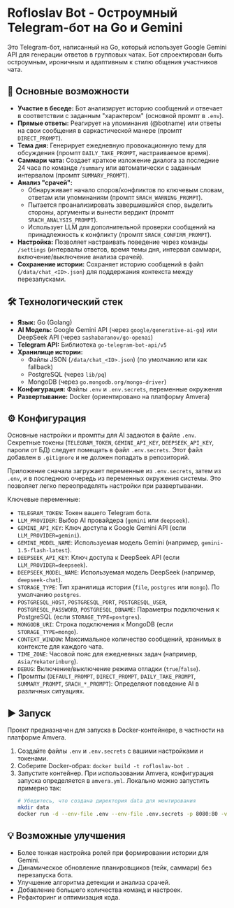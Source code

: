 # Rofloslav Bot - Остроумный Telegram-бот на Go и Gemini

Это Telegram-бот, написанный на Go, который использует Google Gemini API для генерации ответов в групповых чатах. Бот спроектирован быть остроумным, ироничным и адаптивным к стилю общения участников чата.

## 🚀 Основные возможности

*   **Участие в беседе:** Бот анализирует историю сообщений и отвечает в соответствии с заданным "характером" (основной промпт в `.env`).
*   **Прямые ответы:** Реагирует на упоминания (@botname) или ответы на свои сообщения в саркастической манере (промпт `DIRECT_PROMPT`).
*   **Тема дня:** Генерирует ежедневную провокационную тему для обсуждения (промпт `DAILY_TAKE_PROMPT`, настраиваемое время).
*   **Саммари чата:** Создает краткое изложение диалога за последние 24 часа по команде `/summary` или автоматически с заданным интервалом (промпт `SUMMARY_PROMPT`).
*   **Анализ "срачей":**
    *   Обнаруживает начало споров/конфликтов по ключевым словам, ответам или упоминаниям (промпт `SRACH_WARNING_PROMPT`).
    *   Пытается проанализировать завершившийся спор, выделить стороны, аргументы и вынести вердикт (промпт `SRACH_ANALYSIS_PROMPT`).
    *   Использует LLM для дополнительной проверки сообщений на принадлежность к конфликту (промпт `SRACH_CONFIRM_PROMPT`).
*   **Настройка:** Позволяет настраивать поведение через команды `/settings` (интервалы ответов, время темы дня, интервал саммари, включение/выключение анализа срачей).
*   **Сохранение истории:** Сохраняет историю сообщений в файл (`/data/chat_<ID>.json`) для поддержания контекста между перезапусками.

## 🛠 Технологический стек

*   **Язык:** Go (Golang)
*   **AI Модель:** Google Gemini API (через `google/generative-ai-go`) или DeepSeek API (через `sashabaranov/go-openai`)
*   **Telegram API:** Библиотека `go-telegram-bot-api/v5`
*   **Хранилище истории:**
    *   Файлы JSON (`/data/chat_<ID>.json`) (по умолчанию или как fallback)
    *   PostgreSQL (через `lib/pq`)
    *   MongoDB (через `go.mongodb.org/mongo-driver`)
*   **Конфигурация:** Файлы `.env` и `.env.secrets`, переменные окружения
*   **Развертывание:** Docker (ориентировано на платформу Amvera)

## ⚙️ Конфигурация

Основные настройки и промпты для AI задаются в файле `.env`.
Секретные токены (`TELEGRAM_TOKEN`, `GEMINI_API_KEY`, `DEEPSEEK_API_KEY`, пароли от БД) следует помещать в файл `.env.secrets`. Этот файл добавлен в `.gitignore` и не должен попадать в репозиторий.

Приложение сначала загружает переменные из `.env.secrets`, затем из `.env`, и в последнюю очередь из переменных окружения системы. Это позволяет легко переопределять настройки при развертывании.

Ключевые переменные:

*   `TELEGRAM_TOKEN`: Токен вашего Telegram бота.
*   `LLM_PROVIDER`: Выбор AI провайдера (`gemini` или `deepseek`).
*   `GEMINI_API_KEY`: Ключ доступа к Google Gemini API (если `LLM_PROVIDER=gemini`).
*   `GEMINI_MODEL_NAME`: Используемая модель Gemini (например, `gemini-1.5-flash-latest`).
*   `DEEPSEEK_API_KEY`: Ключ доступа к DeepSeek API (если `LLM_PROVIDER=deepseek`).
*   `DEEPSEEK_MODEL_NAME`: Используемая модель DeepSeek (например, `deepseek-chat`).
*   `STORAGE_TYPE`: Тип хранилища истории (`file`, `postgres` или `mongo`). По умолчанию `postgres`.
*   `POSTGRESQL_HOST`, `POSTGRESQL_PORT`, `POSTGRESQL_USER`, `POSTGRESQL_PASSWORD`, `POSTGRESQL_DBNAME`: Параметры подключения к PostgreSQL (если `STORAGE_TYPE=postgres`).
*   `MONGODB_URI`: Строка подключения к MongoDB (если `STORAGE_TYPE=mongo`).
*   `CONTEXT_WINDOW`: Максимальное количество сообщений, хранимых в контексте для каждого чата.
*   `TIME_ZONE`: Часовой пояс для ежедневных задач (например, `Asia/Yekaterinburg`).
*   `DEBUG`: Включение/выключение режима отладки (`true`/`false`).
*   Промпты (`DEFAULT_PROMPT`, `DIRECT_PROMPT`, `DAILY_TAKE_PROMPT`, `SUMMARY_PROMPT`, `SRACH_*_PROMPT`): Определяют поведение AI в различных ситуациях.

## ▶️ Запуск

Проект предназначен для запуска в Docker-контейнере, в частности на платформе Amvera.

1.  Создайте файлы `.env` и `.env.secrets` с вашими настройками и токенами.
2.  Соберите Docker-образ: `docker build -t rofloslav-bot .`
3.  Запустите контейнер. При использовании Amvera, конфигурация запуска определяется в `amvera.yml`. Локально можно запустить примерно так:
    ```bash
    # Убедитесь, что создана директория data для монтирования
    mkdir data
    docker run -d --env-file .env --env-file .env.secrets -p 8080:80 -v ./data:/data --name rofloslav rofloslav-bot
    ```

## 💡 Возможные улучшения

*   Более тонкая настройка ролей при формировании истории для Gemini.
*   Динамическое обновление планировщиков (тейк, саммари) без перезапуска бота.
*   Улучшение алгоритма детекции и анализа срачей.
*   Добавление большего количества команд и настроек.
*   Рефакторинг и оптимизация кода.
